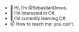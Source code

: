 - 👋 Hi, I’m @SebastianDevus.
- 👀 I’m interested in C#.
- 🌱 I’m currently learning C#.
- 📫 How to reach me: you can't.
